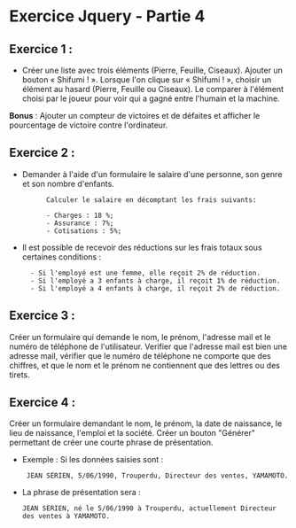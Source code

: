 # Exercice Jquery - Partie 4

## Exercice 1 :

* Créer une liste avec trois éléments (Pierre, Feuille, Ciseaux). Ajouter un bouton « Shifumi ! ». Lorsque l'on clique sur « Shifumi ! », choisir un élément au hasard (Pierre, Feuille ou Ciseaux). Le comparer à l'élément choisi par le joueur pour voir qui a gagné entre l'humain et la machine.

**Bonus** : Ajouter un compteur de victoires et de défaites et afficher le pourcentage de victoire contre l'ordinateur.

## Exercice 2 :

* Demander à l'aide d'un formulaire le salaire d'une personne, son genre et son nombre d'enfants.

            Calculer le salaire en décomptant les frais suivants:
            
            - Charges : 18 %;
            - Assurance : 7%;
            - Cotisations : 5%;

* Il est possible de recevoir des réductions sur les frais totaux sous certaines conditions :

        - Si l'employé est une femme, elle reçoit 2% de réduction.
        - Si l'employé a 3 enfants à charge, il reçoit 1% de réduction.
        - Si l'employé a 4 enfants à charge, il reçoit 2% de réduction.

## Exercice 3 :

Créer un formulaire qui demande le nom, le prénom, l'adresse mail et le numéro de téléphone de l'utilisateur.
Verifier que l'adresse mail est bien une adresse mail, vérifier que le numéro de téléphone ne comporte que des chiffres, et que le nom et le prénom ne contiennent que des lettres ou des tirets.

## Exercice 4 :

Créer un formulaire demandant le nom, le prénom, la date de naissance, le lieu de naissance, l'emploi et la société.
Créer un bouton "Générer" permettant de créer une courte phrase de présentation.

* Exemple : Si les données saisies sont :

       JEAN SÉRIEN, 5/06/1990, Trouperdu, Directeur des ventes, YAMAMOTO. 
       
* La phrase de présentation sera :

      JEAN SÉRIEN, né le 5/06/1990 à Trouperdu, actuellement Directeur des ventes à YAMAMOTO.
